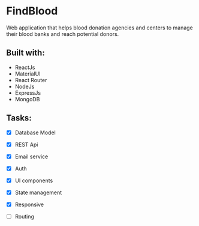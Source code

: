 # FindBlood
Web application that helps blood donation agencies and centers to manage their blood banks and reach potential donors.
## Built with:
  * ReactJs
  * MaterialUI
  * React Router
  * NodeJs
  * ExpressJs
  * MongoDB
## Tasks:
  - [x] Database Model
  - [x] REST Api
  - [x] Email service
  - [x] Auth
  - [x] UI components
  - [x] State management
  - [x] Responsive
  - [ ] Routing


